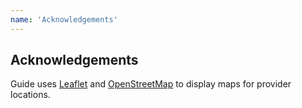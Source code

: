 ```yaml
---
name: 'Acknowledgements'
---
```


## Acknowledgements

Guide uses [Leaflet](https://leafletjs.com/) and [OpenStreetMap](https://www.openstreetmap.org/about) to display maps for provider locations.
